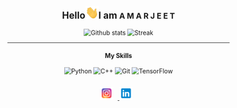 <div align="center">
<h2>Hello<img src="Hi.gif" width=30px alt="Hi_GIF">I am <small>A M A R J E E T</small></a></h2>
</div>
<div align="center">
    <img src="https://github-readme-stats.vercel.app/api?username=amarkeshri28&show_icons=true&theme=tokyonight"alt="Github stats" width=45%>
    <img src="https://github-readme-streak-stats.herokuapp.com/?user=amarkeshri28&theme=tokyonight" alt="Streak" width=45%>
    <br>
</div>
<hr><div align="center">
    	<h4>My Skills</h4>
    	<img alt="Python" src="https://img.shields.io/badge/python%20-%2314354C.svg?&style=for-the-badge&logo=python&logoColor=white"/>
        <img alt="C++" src="https://img.shields.io/badge/c++%20-%2300599C.svg?&style=for-the-badge&logo=c%2B%2B&ogoColor=white"/>
    	<img alt="Git" src="https://img.shields.io/badge/git%20-%23F05033.svg?&style=for-the-badge&logo=git&logoColor=white"/>
		<img alt="TensorFlow" src="https://img.shields.io/badge/TensorFlow%20-%23FF6F00.svg?&style=for-the-badge&logo=TensorFlow&logoColor=white"/>
</div><br>


<div align="center" style="padding-top:10px;">
<a href="https://www.instagram.com/amar_keshri28/">
<img src="instagram.png" width=30px style="padding-right:10px;">
</a>
<a href="https://www.linkedin.com/in/amarjeet-keshri-3712b01b2/">
<img src="linkedin.png" width=30px style="padding-right:10px;">
</a>
</div>



